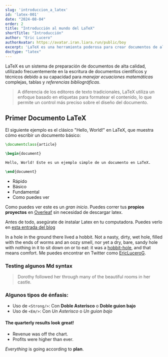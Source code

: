 ```yaml
---
slug: 'introduccion_a_latex'
id: 'latex-001'
date: "2024-08-04"
order: 2
title: "Introducción al mundo del LaTeX"
shortTitle: "Introducción"
author: "Eric Lucero"
authorAvatar: https://avatar.iran.liara.run/public/boy
excerpt: 'LaTeX es una herramienta poderosa para crear documentos de alta calidad, especialmente en el ámbito académico y técnico. Aprende a crear tu primer documento y descubre las ventajas de usar LaTeX para el control preciso del formato, las fórmulas'
doctype: "latex"
---
```


LaTeX es un sistema de preparación de documentos de alta calidad, utilizado frecuentemente en la escritura de documentos científicos y técnicos debido a su capacidad para *manejar ecuaciones matemáticas* complejas, tablas y *referencias bibliográficas*.

> A diferencia de los editores de texto tradicionales, LaTeX utiliza un enfoque basado en etiquetas para formatear el contenido, lo que permite un control más preciso sobre el diseño del documento.

## Primer Documento LaTeX

El siguiente ejemplo es el clásico "Hello, World!" en LaTeX, que muestra cómo escribir un documento básico:

```latex
\documentclass{article}

\begin{document}

Hello, World! Este es un ejemplo simple de un documento en LaTeX.

\end{document}
```

- Rápido
- Básico 
- Fundamental 
- Como puedes ver

Como puedes ver este es un *gran inicio*. Puedes correr tus **propios proyectos** en [Overleaf](https://www.overleaf.com/) sin necesidad de descargar latex.

Antes de todo, asegúrate de instalar Latex en tu computadora. Puedes verlo en [esta entrada del blog](/posts/latex-002)

In a hole in the ground there lived a hobbit. Not a nasty, dirty, wet hole, filled with the ends
of worms and an oozy smell, nor yet a dry, bare, sandy hole with nothing in it to sit down on or to
eat: it was a [hobbit-hole][1], and that means comfort.
 Me puedes encontrar en Twitter como [EricLuceroG](https://x.com/EricLuceroG).

[1]: <https://en.wikipedia.org/wiki/Hobbit#Lifestyle> "Hobbit lifestyles"

### Testing algunos Md syntax

> Dorothy followed her through many of the beautiful rooms in her castle.

### Algunos tipos de énfasis:
* Uso de `<Strong/>`: Con **Doble Asterisco** o __Doble guion bajo__
* Uso de `<Em/>`: Con *Un Asterisco* o _Un guion bajo_


 #### The quarterly results look great!

 - Revenue was off the chart.
 - Profits were higher than ever.
 
*Everything* is going according to **plan**.
